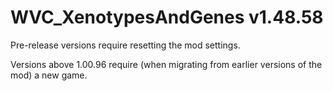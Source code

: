 # WVC_XenotypesAndGenes v1.48.58
 
Pre-release versions require resetting the mod settings.

Versions above 1.00.96 require (when migrating from earlier versions of the mod) a new game.